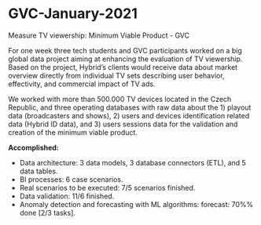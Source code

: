 # GVC-January-2021

Measure TV viewership: Minimum Viable Product - GVC 

For one week three tech students and GVC participants worked on a big global data project aiming at enhancing the evaluation of TV viewership. Based on the project, Hybrid’s clients would receive data about market overview directly from individual TV sets describing user behavior, effectivity, and commercial impact of TV ads.  

We worked with more than 500.000 TV devices located in the Czech Republic, and three operating databases with raw data about the 1) playout data (broadcasters and shows), 2) users and devices identification related data (Hybrid ID data), and 3) users sessions data for the validation and creation of the minimum viable product. 
 
 

**Accomplished:** 
* Data architecture: 3 data models, 3 database connectors (ETL), and 5 data tables. 
 
* BI processes: 6 case scenarios. 
 
* Real scenarios to be executed: 7/5 scenarios finished. 
 
* Data validation: 11/6 finished.  
 
* Anomaly detection and forecasting with ML algorithms: forecast: 70%% done [2/3 tasks]. 

 


